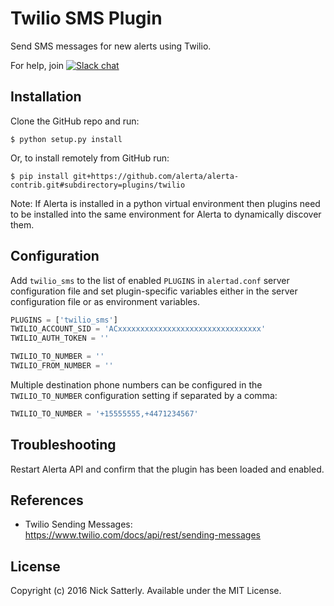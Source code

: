 Twilio SMS Plugin
=================

Send SMS messages for new alerts using Twilio.

For help, join [![Slack chat](https://img.shields.io/badge/chat-on%20slack-blue?logo=slack)](https://slack.alerta.dev)

Installation
------------

Clone the GitHub repo and run:

    $ python setup.py install

Or, to install remotely from GitHub run:

    $ pip install git+https://github.com/alerta/alerta-contrib.git#subdirectory=plugins/twilio

Note: If Alerta is installed in a python virtual environment then plugins
need to be installed into the same environment for Alerta to dynamically
discover them.

Configuration
-------------

Add `twilio_sms` to the list of enabled `PLUGINS` in `alertad.conf` server
configuration file and set plugin-specific variables either in the
server configuration file or as environment variables.

```python
PLUGINS = ['twilio_sms']
TWILIO_ACCOUNT_SID = 'ACxxxxxxxxxxxxxxxxxxxxxxxxxxxxxxxx'
TWILIO_AUTH_TOKEN = ''

TWILIO_TO_NUMBER = ''
TWILIO_FROM_NUMBER = ''
```

Multiple destination phone numbers can be configured in the `TWILIO_TO_NUMBER`
configuration setting if separated by a comma:

```python
TWILIO_TO_NUMBER = '+15555555,+4471234567'
```

Troubleshooting
---------------

Restart Alerta API and confirm that the plugin has been loaded and enabled.

References
----------

  * Twilio Sending Messages: https://www.twilio.com/docs/api/rest/sending-messages

License
-------

Copyright (c) 2016 Nick Satterly. Available under the MIT License.
